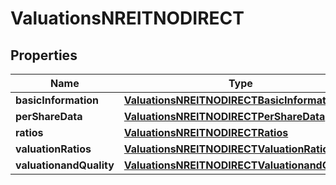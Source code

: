 

# ValuationsNREITNODIRECT


## Properties

| Name | Type | Description | Notes |
|------------ | ------------- | ------------- | -------------|
|**basicInformation** | [**ValuationsNREITNODIRECTBasicInformation**](ValuationsNREITNODIRECTBasicInformation.md) |  |  [optional] |
|**perShareData** | [**ValuationsNREITNODIRECTPerShareData**](ValuationsNREITNODIRECTPerShareData.md) |  |  [optional] |
|**ratios** | [**ValuationsNREITNODIRECTRatios**](ValuationsNREITNODIRECTRatios.md) |  |  [optional] |
|**valuationRatios** | [**ValuationsNREITNODIRECTValuationRatios**](ValuationsNREITNODIRECTValuationRatios.md) |  |  [optional] |
|**valuationandQuality** | [**ValuationsNREITNODIRECTValuationandQuality**](ValuationsNREITNODIRECTValuationandQuality.md) |  |  [optional] |



